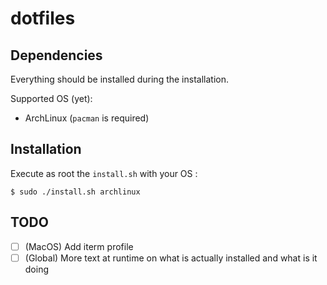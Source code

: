 # dotfiles

## Dependencies

Everything should be installed during the installation.

Supported OS (yet):
- ArchLinux (`pacman` is required)

## Installation

Execute as root the `install.sh` with your OS :

```
$ sudo ./install.sh archlinux
```

## TODO

- [ ] (MacOS) Add iterm profile
- [ ] (Global) More text at runtime on what is actually installed and what is it doing
